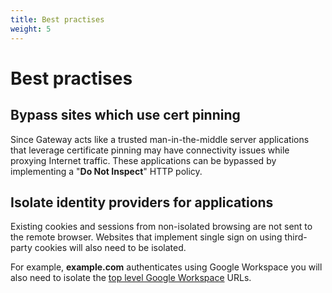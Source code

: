 ```yaml
---
title: Best practises
weight: 5
---
```


# Best practises

## Bypass sites which use cert pinning

Since Gateway acts like a trusted man-in-the-middle server applications that leverage certificate pinning may have connectivity issues while proxying Internet traffic. These applications can be bypassed by implementing a "**Do Not Inspect**" HTTP policy.

## Isolate identity providers for applications

Existing cookies and sessions from non-isolated browsing are not sent to the remote browser. Websites that implement single sign on using third-party cookies will also need to be isolated.

For example, **example.com** authenticates using Google Workspace you will also need to isolate the [top level Google Workspace](https://support.google.com/a/answer/9012184) URLs.
